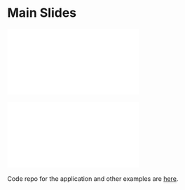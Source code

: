 # Main Slides

![slides](./Building%20a%20Decentralized%20Social%20Apps%20with%20_Go%20and%20@Proto.pdf)

<embed src="Building%20a%20Decentralized%20Social%20Apps%20with%20_Go%20and%20@Proto.pdf" type="application/pdf">


Code repo for the application and other examples are [here](https://github.com/gdey/atproto).

